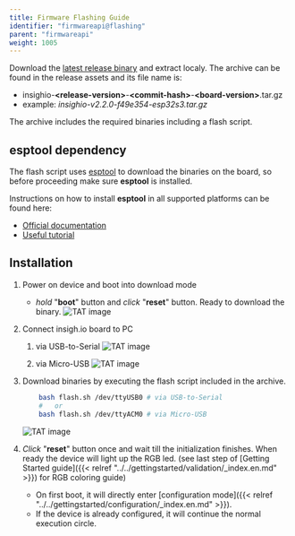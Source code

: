 ```yaml
---
title: Firmware Flashing Guide
identifier: "firmwareapi@flashing"
parent: "firmwareapi"
weight: 1005
---
```


Download the [latest release binary](https://github.com/insighio/insighioNode/releases) and extract localy.
The archive can be found in the release assets and its file name is:

- insighio-**\<release-version\>**-**\<commit-hash\>**-**\<board-version\>**.tar.gz
- example: _insighio-v2.2.0-f49e354-esp32s3.tar.gz_

The archive includes the required binaries including a flash script.

## esptool dependency

The flash script uses [esptool](https://github.com/espressif/esptool) to download the binaries on the board, so before proceeding make sure **esptool** is installed.

Instructions on how to install **esptool** in all supported platforms can be found here:

- [Official documentation](https://docs.espressif.com/projects/esptool/en/latest/esp32/)
- [Useful tutorial](https://randomnerdtutorials.com/flashing-micropython-firmware-esptool-py-esp32-esp8266/)

## Installation

1. Power on device and boot into download mode

   - _hold_ "**boot**" button and _click_ "**reset**" button. Ready to download the binary.
     ![TAT image](/images/device-download-mode.png?width=30pc)

1. Connect insigh.io board to PC

   1. via USB-to-Serial
      ![TAT image](/images/device-uart-to-pc.png?width=40pc)

   1. via Micro-USB
      ![TAT image](/images/device-uart-to-pc-usb.png?width=40pc)

1. Download binaries by executing the flash script included in the archive.

   ```bash
       bash flash.sh /dev/ttyUSB0 # via USB-to-Serial
       #   or
       bash flash.sh /dev/ttyACM0 # via Micro-USB
   ```

   ![TAT image](/images/device-firmware-flash.png?width=30pc)

1. _Click_ "**reset**" button once and wait till the initialization finishes. When ready the device will light up the RGB led. (see last step of [Getting Started guide]({{< relref "../../gettingstarted/validation/_index.en.md" >}}) for RGB coloring guide)
   - On first boot, it will directly enter [configuration mode]({{< relref "../../gettingstarted/configuration/_index.en.md" >}}).
   - If the device is already configured, it will continue the normal execution circle.

